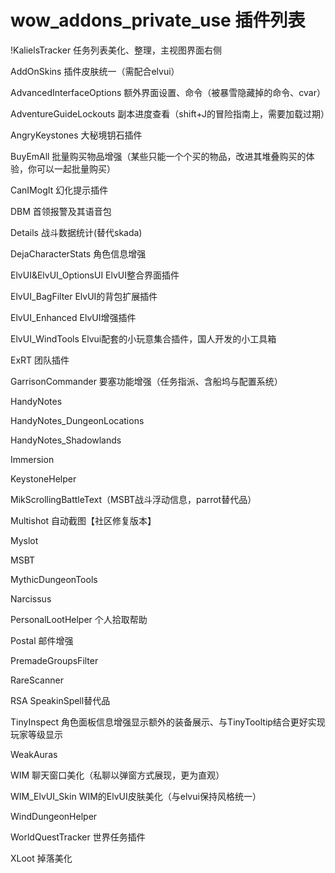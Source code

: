 wow_addons_private_use
插件列表
======================

!KalielsTracker 任务列表美化、整理，主视图界面右侧

AddOnSkins 插件皮肤统一（需配合elvui）

AdvancedInterfaceOptions 额外界面设置、命令（被暴雪隐藏掉的命令、cvar）

AdventureGuideLockouts 副本进度查看（shift+J的冒险指南上，需要加载过期）

AngryKeystones 大秘境钥石插件

BuyEmAll 批量购买物品增强（某些只能一个个买的物品，改进其堆叠购买的体验，你可以一起批量购买）

CanIMogIt 幻化提示插件

DBM 首领报警及其语音包

Details 战斗数据统计(替代skada)

DejaCharacterStats 角色信息增强

ElvUI&ElvUI_OptionsUI ElvUI整合界面插件

ElvUI_BagFilter ElvUI的背包扩展插件

ElvUI_Enhanced ElvUI增强插件

ElvUI_WindTools Elvui配套的小玩意集合插件，国人开发的小工具箱

ExRT 团队插件

GarrisonCommander 要塞功能增强（任务指派、含船坞与配置系统）

HandyNotes

HandyNotes_DungeonLocations

HandyNotes_Shadowlands

Immersion

KeystoneHelper

MikScrollingBattleText（MSBT战斗浮动信息，parrot替代品）

Multishot 自动截图【社区修复版本】

Myslot

MSBT

MythicDungeonTools

Narcissus

PersonalLootHelper 个人拾取帮助

Postal 邮件增强

PremadeGroupsFilter

RareScanner

RSA SpeakinSpell替代品

TinyInspect 角色面板信息增强显示额外的装备展示、与TinyTooltip结合更好实现玩家等级显示

WeakAuras

WIM 聊天窗口美化（私聊以弹窗方式展现，更为直观）

WIM_ElvUI_Skin  WIM的ElvUI皮肤美化（与elvui保持风格统一）

WindDungeonHelper  

WorldQuestTracker 世界任务插件

XLoot 掉落美化

